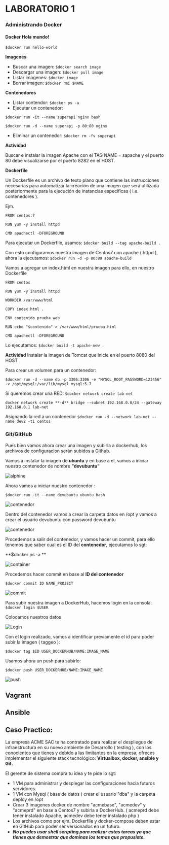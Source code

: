 # LABORATORIO 1 

### Administrando Docker

#### Docker Hola mundo!

```$docker run hello-world```


**Imagenes**

- Buscar una imagen: ```$docker search image```
- Descargar una imagen: ```$docker pull image```
- Listar imagenes: ```$docker image```
- Borrar imagen: ```$docker rmi $NAME```

**Contenedores**

- Listar contendor: ```$docker ps -a```
- Ejecutar un contenedor: 


```$docker run -it --name superapi nginx bash```


```$docker run -d --name superapi -p 80:80 nginx```


- Eliminar un contenedor: ```$docker rm -fv superapi```

**Actividad**

Buscar e instalar la imagen Apache con el TAG NAME = sapache y el puerto 80 debe visualizarse por el puerto 8282 en 
el HOST.

**Dockerfile**

Un Dockerfile es un archivo de texto plano que contiene las instrucciones necesarias para automatizar la creación de una imagen que será utilizada posteriormente para la ejecución de instancias específicas ( i.e. contenedores ).

Ejm.
```
FROM centos:7

RUN yum -y install httpd

CMD apachectl -DFOREGROUND
```


Para ejecutar un Dockerfile, usamos: ```$docker build --tag apache-build .  ```

Con esto configuramos nuestra imagen de Centos7 con apache ( httpd ), ahora la ejecutamos: ```$docker run -d -p 80:80 apache-build ```

Vamos a agregar un index.html en nuestra imagen para ello, en nuestro Dockerfile

```
FROM centos

RUN yum -y install httpd

WORKDIR /var/www/html

COPY index.html .

ENV contenido prueba web 

RUN echo "$contenido" > /var/www/html/prueba.html                                                                                                                     

CMD apachectl -DFOREGROUND
```

Lo ejecutamos: ```$docker build -t apache-new . ```

**Actividad**
Instalar la imagen de Tomcat que inicie en el puerto 8080 del HOST 


Para crear un volumen para un contenedor: 

```$docker run -d --name db -p 3306:3306 -e "MYSQL_ROOT_PASSWORD=123456" -v /opt/mysql:/var/lib/mysql mysql:5.7```

Si queremos crear una RED:
```$docker network create lab-net```

```docker network create **-d** bridge --subnet 192.168.0.0/24 --gateway 192.168.0.1 lab-net```

Asignando la red a un contenedor
```$docker run -d --network lab-net --name dev2 -ti centos```


### Git/GitHub


Pues bien vamos ahora crear una imagen y subirla a dockerhub, los archivos de configuracion serán subidos a Github.

Vamos a instalar la imagen de **ubuntu** y en base a el, vamos a iniciar nuestro contenedor de nombre **"devubuntu"**


![alphine](https://github.com/kdetony/Lab-ADJG/blob/master/Lab/imagenes/dockerubuntu.png "ubuntu")


Ahora vamos a iniciar nuestro contenedor :

```$docker run -it --name devubuntu ubuntu bash```


![contenedor](https://github.com/kdetony/Lab-ADJG/blob/master/Lab/imagenes/deockerrun.png "Contenedor ubuntu")


Dentro del contenedor vamos a crear la carpeta datos en /opt y vamos a crear el usuario devubuntu con password devubuntu


![contenedor](https://github.com/kdetony/Lab-ADJG/blob/master/Lab/imagenes/dockerdevu.png "Contenedor ubuntu")


Procedemos a salir del contenedor, y vamos hacer un commit, para ello tenemos que saber cual es el ID del **contenedor**, ejecutamos lo sgt:

**$docker ps -a **


![container](https://github.com/kdetony/Lab-ADJG/blob/master/Lab/imagenes/dockeridcontainer.png "Id container")


Procedemos hacer commit en base al **ID del contenedor**


```$docker commit ID NAME_PROJECT```


![commit](https://github.com/kdetony/Lab-ADJG/blob/master/Lab/imagenes/dockercommit.png "Commit")


Para subir nuestra imagen a DockerHub, hacemos login en la consola: ```$docker login $USER```

Colocamos nuestros datos 


![Login](https://github.com/kdetony/Lab-ADJG/blob/master/Lab/imagenes/dockerlogin.png "Login")


Con el login realizado, vamos a identificar previamente el id para poder subir la imagen ( taggeo ):

```$docker tag $ID USER_DOCKERHUB/NAME:IMAGE_NAME```


Usamos ahora un push para subirlo:

```$docker push USER_DOCKERHUB/NAME:IMAGE_NAME```


![push](https://github.com/kdetony/Lab-ADJG/blob/master/Lab/imagenes/dockerpush.png "push")



## Vagrant


## Ansible


## Caso Practico:

La empresa ACME SAC te ha contratado para realizar el despliegue de infraestructura en su nuevo ambiente de Desarrollo ( testing ), con los conocientos que tienes y debido a las limitantes en la empresa, ofreces implementar el siguiente stack tecnológico: **Virtualbox, docker, ansible y Git.**


El gerente de sistema compra tu idea y te pide lo sgt:


- 1 VM para administrar y desplegar las configuraciones hacia futuros servidores.
- 1 VM con Mysql ( base de datos ) crear el usuario "dba" y la carpeta deploy en /opt
- Crear 3 imagenes docker de nombre "acmebase", "acmedev" y "acmeprd" en base a Centos7 y subirla a DockerHub. ( acmeprd debe tener instalado Apache, acmedev debe tener instalado php )
- Los archivos como por ejm. Dockerfile y docker-compose deben estar en GitHub para poder ser versionados en un futuro.
- ***No puedes usar shell scripting para realizar estas tareas ya que tienes que demostrar que dominas los temas que propusiste.***
